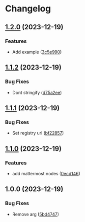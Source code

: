 # Changelog

## [1.2.0](https://github.com/cedricziel/node-red-contrib-mattermost-app/compare/v1.1.2...v1.2.0) (2023-12-19)


### Features

* Add example ([3c5e990](https://github.com/cedricziel/node-red-contrib-mattermost-app/commit/3c5e99074693b21f9ea7e220bdaf80cc4e93bd31))

## [1.1.2](https://github.com/cedricziel/node-red-contrib-mattermost-app/compare/v1.1.1...v1.1.2) (2023-12-19)


### Bug Fixes

* Dont stringify ([d75a2ee](https://github.com/cedricziel/node-red-contrib-mattermost-app/commit/d75a2ee4b24914229eefc42b43bcf34f03f824c0))

## [1.1.1](https://github.com/cedricziel/node-red-contrib-mattermost-app/compare/v1.1.0...v1.1.1) (2023-12-19)


### Bug Fixes

* Set registry url ([bf22857](https://github.com/cedricziel/node-red-contrib-mattermost-app/commit/bf228575cf10ccb35625d798e5bf272afeb9d667))

## [1.1.0](https://github.com/cedricziel/node-red-contrib-mattermost-app/compare/v1.0.0...v1.1.0) (2023-12-19)


### Features

* add mattermost nodes ([0ecd146](https://github.com/cedricziel/node-red-contrib-mattermost-app/commit/0ecd146dbbaf4970fcfa17b73683b546e77226f2))

## 1.0.0 (2023-12-19)

### Bug Fixes

- Remove arg ([5bd4747](https://github.com/cedricziel/node-red-contrib-mattermost-app/commit/5bd4747a18050e91419644d620ceb57b0b14b39c))
